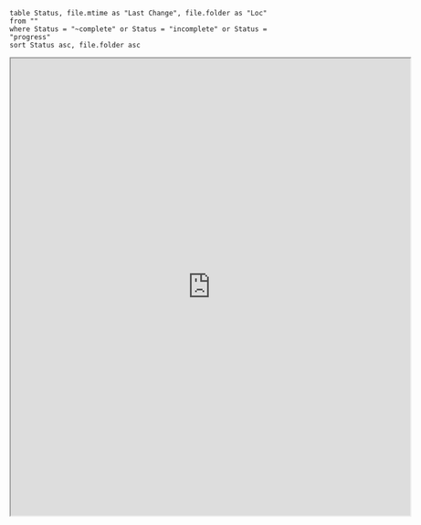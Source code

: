 
```dataview
table Status, file.mtime as "Last Change", file.folder as "Loc"  
from ""
where Status = "~complete" or Status = "incomplete" or Status = "progress"
sort Status asc, file.folder asc
```



<iframe src="https://github.com/Anirudh025/ParagonHero_Obsidian" width=700 height = 800></iframe>
